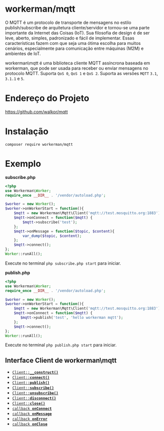 # workerman/mqtt
O MQTT é um protocolo de transporte de mensagens no estilo publish/subscribe de arquitetura cliente/servidor e tornou-se uma parte importante da Internet das Coisas (IoT). Sua filosofia de design é de ser leve, aberto, simples, padronizado e fácil de implementar. Essas características fazem com que seja uma ótima escolha para muitos cenários, especialmente para comunicação entre máquinas (M2M) e ambientes de IoT.

workerman\mqtt é uma biblioteca cliente MQTT assíncrona baseada em workerman, que pode ser usada para receber ou enviar mensagens no protocolo MQTT. Suporta `QoS 0`, `QoS 1` e `QoS 2`. Suporta as versões `MQTT` `3.1`, `3.1.1` e `5`.

# Endereço do Projeto
https://github.com/walkor/mqtt

# Instalação
```
composer require workerman/mqtt
```

# Exemplo
**subscribe.php**
```php
<?php
use Workerman\Worker;
require_once __DIR__ . '/vendor/autoload.php';

$worker = new Worker();
$worker->onWorkerStart = function(){
    $mqtt = new Workerman\Mqtt\Client('mqtt://test.mosquitto.org:1883');
    $mqtt->onConnect = function($mqtt) {
        $mqtt->subscribe('test');
    };
    $mqtt->onMessage = function($topic, $content){
        var_dump($topic, $content);
    };
    $mqtt->connect();
};
Worker::runAll();
```
Execute no terminal ```php subscribe.php start``` para iniciar.

**publish.php**
```php
<?php
use Workerman\Worker;
require_once __DIR__ . '/vendor/autoload.php';

$worker = new Worker();
$worker->onWorkerStart = function(){
    $mqtt = new Workerman\Mqtt\Client('mqtt://test.mosquitto.org:1883');
    $mqtt->onConnect = function($mqtt) {
       $mqtt->publish('test', 'hello workerman mqtt');
    };
    $mqtt->connect();
};
Worker::runAll();
```
Execute no terminal ```php publish.php start``` para iniciar.

## Interface Client de workerman\mqtt

  * <a href="#construct"><code>Client::<b>__construct()</b></code></a>
  * <a href="#connect"><code>Client::<b>connect()</b></code></a>
  * <a href="#publish"><code>Client::<b>publish()</b></code></a>
  * <a href="#subscribe"><code>Client::<b>subscribe()</b></code></a>
  * <a href="#unsubscribe"><code>Client::<b>unsubscribe()</b></code></a>
  * <a href="#disconnect"><code>Client::<b>disconnect()</b></code></a>
  * <a href="#close"><code>Client::<b>close()</b></code></a>
  * <a href="#onConnect"><code>callback <b>onConnect</b></code></a>
  * <a href="#onMessage"><code>callback <b>onMessage</b></code></a>
  * <a href="#onError"><code>callback <b>onError</b></code></a>
  * <a href="#onClose"><code>callback <b>onClose</b></code></a>
